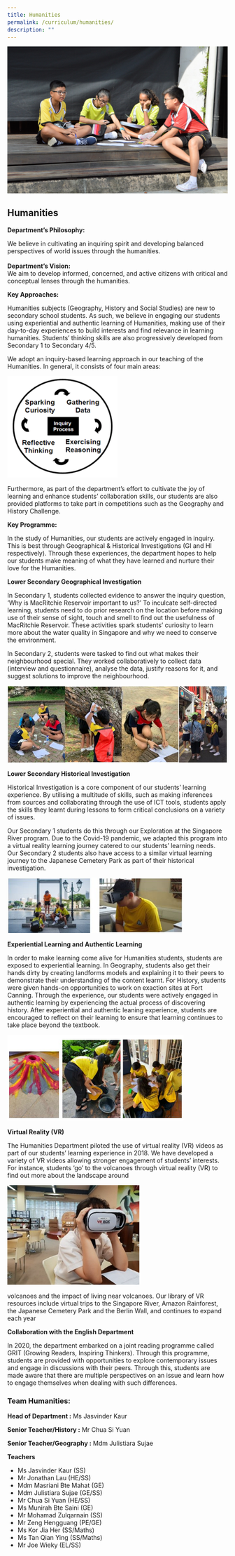 ```yaml
---
title: Humanities
permalink: /curriculum/humanities/
description: ""
---
```

![](/images/HumanitiesFeature.jpeg)
## Humanities

**Department’s Philosophy:**

We believe in cultivating an inquiring spirit and developing balanced perspectives of world issues through the humanities.  
   
**Department’s Vision:**  
We aim to develop informed, concerned, and active citizens with critical and conceptual lenses through the humanities.

**Key Approaches:**

Humanities subjects (Geography, History and Social Studies) are new to secondary school students. As such, we believe in engaging our students using experiential and authentic learning of Humanities, making use of their day-to-day experiences to build interests and find relevance in learning humanities. Students’ thinking skills are also progressively developed from Secondary 1 to Secondary 4/5.

We adopt an inquiry-based learning approach in our teaching of the Humanities. In general, it consists of four main areas:

<div style="display:block"><img src="/images/H1.png" style="max-width: 50%;"></div>

Furthermore, as part of the department’s effort to cultivate the joy of learning and enhance students’ collaboration skills, our students are also provided platforms to take part in competitions such as the Geography and History Challenge.

**Key Programme:**

In the study of Humanities, our students are actively engaged in inquiry. This is best through Geographical & Historical Investigations (GI and HI respectively). Through these experiences, the department hopes to help our students make meaning of what they have learned and nurture their love for the Humanities.

**Lower Secondary Geographical Investigation**

In Secondary 1, students collected evidence to answer the inquiry question, ‘Why is MacRitchie Reservoir important to us?’ To inculcate self-directed learning, students need to do prior research on the location before making use of their sense of sight, touch and smell to find out the usefulness of MacRitchie Reservoir. These activities spark students’ curiosity to learn more about the water quality in Singapore and why we need to conserve the environment.

In Secondary 2, students were tasked to find out what makes their neighbourhood special. They worked collaboratively to collect data (interview and questionnaire), analyse the data, justify reasons for it, and suggest solutions to improve the neighbourhood.

<div style="display:block"><img src="/images/H2.jpeg" style="max-width: 100%;"></div>

**Lower Secondary Historical Investigation**

Historical Investigation is a core component of our students’ learning experience. By utilising a multitude of skills, such as making inferences from sources and collaborating through the use of ICT tools, students apply the skills they learnt during lessons to form critical conclusions on a variety of issues.

Our Secondary 1 students do this through our Exploration at the Singapore River program. Due to the Covid-19 pandemic, we adapted this program into a virtual reality learning journey catered to our students’ learning needs. Our Secondary 2 students also have access to a similar virtual learning journey to the Japanese Cemetery Park as part of their historical investigation.

<div style="display:block"><img src="/images/H3.jpeg" style="max-width: 80%;"></div>


**Experiential Learning and Authentic Learning**

In order to make learning come alive for Humanities students, students are exposed to experiential learning. In Geography, students also get their hands dirty by creating landforms models and explaining it to their peers to demonstrate their understanding of the content learnt. For History, students were given hands-on opportunities to work on exaction sites at Fort Canning. Through the experience, our students were actively engaged in authentic learning by experiencing the actual process of discovering history. After experiential and authentic leaning experience, students are encouraged to reflect on their learning to ensure that learning continues to take place beyond the textbook.

<div style="display:block"><img src="/images/H4.jpeg" style="max-width: 80%;"></div>

**Virtual Reality (VR)**

The Humanities Department piloted the use of virtual reality (VR) videos as part of our students’ learning experience in 2018. We have developed a variety of VR videos allowing stronger engagement of students’ interests. For instance, students ‘go’ to the volcanoes through virtual reality (VR) to find out more about the landscape around

<div style="display:block"><img src="/images/H5.jpeg" style="max-width: 60%;"></div>

volcanoes and the impact of living near volcanoes. Our library of VR resources include virtual trips to the Singapore River, Amazon Rainforest, the Japanese Cemetery Park and the Berlin Wall, and continues to expand each year

**Collaboration with the English Department**

In 2020, the department embarked on a joint reading programme called GRIT (Growing Readers, Inspiring Thinkers). Through this programme, students are provided with opportunities to explore contemporary issues and engage in discussions with their peers. Through this, students are made aware that there are multiple perspectives on an issue and learn how to engage themselves when dealing with such differences.

### Team Humanities:

**Head of Department :** Ms Jasvinder Kaur

**Senior Teacher/History :** Mr Chua Si Yuan

**Senior Teacher/Geography :** Mdm Julistiara Sujae

**Teachers**
* Ms Jasvinder Kaur (SS)
* Mr Jonathan Lau (HE/SS)
* Mdm Masriani Bte Mahat (GE)
* Mdm Julistiara Sujae (GE/SS)
* Mr Chua Si Yuan (HE/SS)
* Ms Munirah Bte Saini (GE)
* Mr Mohamad Zulqarnain (SS)
* Mr Zeng Hengguang (PE/GE)
* Ms Kor Jia Her (SS/Maths)
* Ms Tan Qian Ying (SS/Maths)
* Mr Joe Wieky (EL/SS)